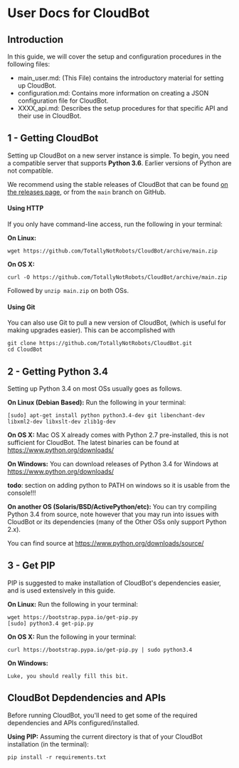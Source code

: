 # User Docs for CloudBot

## Introduction

In this guide, we will cover the setup and configuration procedures in the following files:

 - main_user.md: (This File) contains the introductory material for setting up CloudBot.
 - configuration.md: Contains more information on creating a JSON configuration file for CloudBot.
 - XXXX_api.md: Describes the setup procedures for that specific API and their use in CloudBot.

## 1 - Getting CloudBot

Setting up CloudBot on a new server instance is simple. To begin, you need a compatible server that supports **Python 3.6**. Earlier versions of Python are not compatible.

We recommend using the stable releases of CloudBot that can be found [on the releases page](https://github.com/TotallyNotRobots/CloudBot/releases), or from the `main` branch on GitHub.

#### Using HTTP

If you only have command-line access, run the following in your terminal:

  **On Linux:**
  ```
  wget https://github.com/TotallyNotRobots/CloudBot/archive/main.zip
  ```

  **On OS X:**
  ```
  curl -O https://github.com/TotallyNotRobots/CloudBot/archive/main.zip
  ```

  Followed by `unzip main.zip` on both OSs.

#### Using Git

  You can also use Git to pull a new version of CloudBot, (which is useful for making upgrades easier). This can be accomplished with

  ```
  git clone https://github.com/TotallyNotRobots/CloudBot.git
  cd CloudBot
  ```

## 2 - Getting Python 3.4
Setting up Python 3.4 on most OSs usually goes as follows.

  **On Linux (Debian Based):**
  Run the following in your terminal:
  ```
  [sudo] apt-get install python python3.4-dev git libenchant-dev libxml2-dev libxslt-dev zlib1g-dev
  ```

  **On OS X:**
  Mac OS X already comes with Python 2.7 pre-installed, this is not sufficient for CloudBot. The latest binaries can be found at https://www.python.org/downloads/

  **On Windows:**
  You can download releases of Python 3.4 for Windows at https://www.python.org/downloads/

  **todo**: section on adding python to PATH on windows so it is usable from the console!!!

  **On another OS (Solaris/BSD/ActivePython/etc):**
  You can try compiling Python 3.4 from source, note however that you may run into issues with CloudBot or its dependencies (many of the Other OSs only support Python 2.x).

  You can find source at https://www.python.org/downloads/source/

## 3 - Get PIP
PIP is suggested to make installation of CloudBot's dependencies easier, and is used extensively in this guide.

  **On Linux:**
  Run the following in your terminal:
  ```
  wget https://bootstrap.pypa.io/get-pip.py
  [sudo] python3.4 get-pip.py
  ```
  **On OS X:**
  Run the following in your terminal:
  ```
  curl https://bootstrap.pypa.io/get-pip.py | sudo python3.4
  ```
  **On Windows:**
  ```
  Luke, you should really fill this bit.
  ```

## CloudBot Depdendencies and APIs

Before running CloudBot, you'll need to get some of the required dependencies and APIs configured/installed.

  **Using PIP:**
  Assuming the current directory is that of your CloudBot installation (in the terminal):
  ```
  pip install -r requirements.txt
  ```
